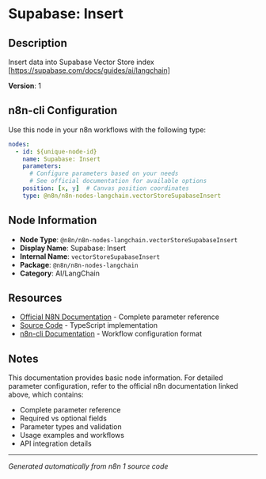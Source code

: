 # Supabase: Insert

## Description

Insert data into Supabase Vector Store index [https://supabase.com/docs/guides/ai/langchain]

**Version**: 1

## n8n-cli Configuration

Use this node in your n8n workflows with the following type:

```yaml
nodes:
  - id: ${unique-node-id}
    name: Supabase: Insert
    parameters:
      # Configure parameters based on your needs
      # See official documentation for available options
    position: [x, y]  # Canvas position coordinates
    type: @n8n/n8n-nodes-langchain.vectorStoreSupabaseInsert
```

## Node Information

- **Node Type**: `@n8n/n8n-nodes-langchain.vectorStoreSupabaseInsert`
- **Display Name**: Supabase: Insert
- **Internal Name**: `vectorStoreSupabaseInsert`
- **Package**: `@n8n/n8n-nodes-langchain`
- **Category**: AI/LangChain

## Resources

- [Official N8N Documentation](https://docs.n8n.io/integrations/builtin/cluster-nodes/root-nodes/n8n-nodes-langchain.vectorstoresupabaseinsert/) - Complete parameter reference
- [Source Code](https://github.com/n8n-io/n8n/blob/master/packages/@n8n/nodes-langchain/nodes/vector_store/VectorStoreSupabaseInsert/VectorStoreSupabaseInsert.node.ts) - TypeScript implementation
- [n8n-cli Documentation](https://github.com/edenreich/n8n-cli) - Workflow configuration format

## Notes

This documentation provides basic node information. For detailed parameter configuration, 
refer to the official n8n documentation linked above, which contains:

- Complete parameter reference
- Required vs optional fields
- Parameter types and validation
- Usage examples and workflows
- API integration details

---
*Generated automatically from n8n 1 source code*
